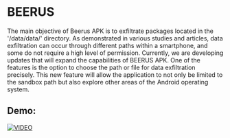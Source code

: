 # BEERUS
The main objective of Beerus APK is to exfiltrate packages located in the '/data/data/' directory. As demonstrated in various studies and articles, data exfiltration can occur through different paths within a smartphone, and some do not require a high level of permission. Currently, we are developing updates that will expand the capabilities of BEERUS APK. One of the features is the option to choose the path or file for data exfiltration precisely. This new feature will allow the application to not only be limited to the sandbox path but also explore other areas of the Android operating system.

## Demo:
[![VIDEO](http://img.youtube.com/vi/3T1cH7Mf7h4/0.jpg)](https://www.youtube.com/watch?v=3T1cH7Mf7h4&ab_channel=HakaiOffensiveSecurity)
